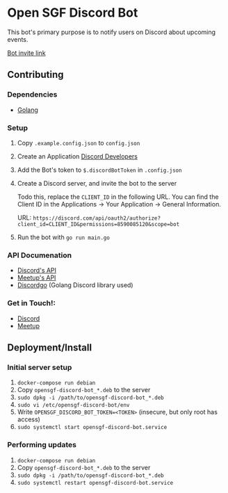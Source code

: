 # Open SGF Discord Bot
This bot's primary purpose is to notify users on Discord about upcoming
events.

[Bot invite link](https://discord.com/api/oauth2/authorize?client_id=945072391950831656&permissions=8590085120&scope=bot)

## Contributing

### Dependencies
- [Golang](https://go.dev/)

### Setup
1. Copy `.example.config.json` to `config.json`
2. Create an Application [Discord Developers](https://discord.com/developers/applications)
3. Add the Bot's token to `$.discordBotToken` in `.config.json`
4. Create a Discord server, and invite the bot to the server

    Todo this, replace the `CLIENT_ID` in the following URL. You can find the 
    Client ID in the Applications -> Your Application -> General Information.

    URL: `https://discord.com/api/oauth2/authorize?client_id=CLIENT_ID&permissions=8590085120&scope=bot`

5. Run the bot with `go run main.go`

### API Documenation
- [Discord's API](https://discord.com/developers/docs/intro)
- [Meetup's API](https://www.meetup.com/api/general/)
- [Discordgo](https://github.com/bwmarrin/discordgo) (Golang Discord library used)

### Get in Touch!:
- [Discord](https://discord.gg/jFD8dZP)
- [Meetup](https://www.meetup.com/open-sgf)

## Deployment/Install

### Initial server setup

1. `docker-compose run debian`
2. Copy `opensgf-discord-bot_*.deb` to the server
4. `sudo dpkg -i /path/to/opensgf-discord-bot_*.deb`
5. `sudo vi /etc/opensgf-discord-bot/env`
6. Write `OPENSGF_DISCORD_BOT_TOKEN=<TOKEN>` (insecure, but only root has access)
7. `sudo systemctl start opensgf-discord-bot.service`

### Performing updates

1. `docker-compose run debian`
2. Copy `opensgf-discord-bot_*.deb` to the server
3. `sudo dpkg -i /path/to/opensgf-discord-bot_*.deb`
4. `sudo systemctl restart opensgf-discord-bot.service`